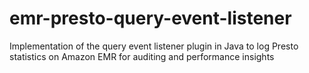 # emr-presto-query-event-listener
Implementation of the query event listener plugin in Java to log Presto statistics on Amazon EMR for auditing and performance insights
